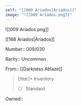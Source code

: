 ```yaml
---
self: "[[009 Ariados|Ariados]]"
image: "![[009 Ariados.png]]"
---
```


![[009 Ariados.png]]

[[168 Ariados|Ariados]]

Number:: 009/030

Rarity:: Uncommon

From:: [[Darkness Ablaze]]

> [!tldr]+ Inventory
> - [ ] Standard

Owned:: 

